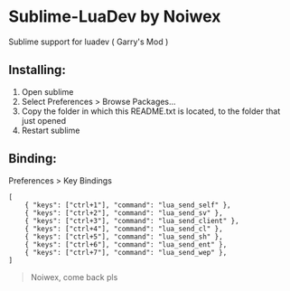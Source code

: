 # Sublime-LuaDev by Noiwex
Sublime support for luadev ( Garry's Mod )

## Installing:

1. Open sublime
2. Select Preferences > Browse Packages...
3. Copy the folder in which this README.txt is located, to the folder that just opened
4. Restart sublime

## Binding:

Preferences > Key Bindings
```
[
	{ "keys": ["ctrl+1"], "command": "lua_send_self" },
	{ "keys": ["ctrl+2"], "command": "lua_send_sv" },
	{ "keys": ["ctrl+3"], "command": "lua_send_client" },
	{ "keys": ["ctrl+4"], "command": "lua_send_cl" },
	{ "keys": ["ctrl+5"], "command": "lua_send_sh" },
	{ "keys": ["ctrl+6"], "command": "lua_send_ent" },
	{ "keys": ["ctrl+7"], "command": "lua_send_wep" },
]
```


> Noiwex, come back pls
